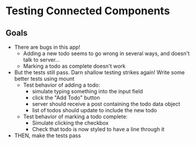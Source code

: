 # Testing Connected Components

## Goals

- There are bugs in this app!
  - Adding a new todo seems to go wrong in several ways, and doesn't talk to server...
  - Marking a todo as complete doesn't work
- But the tests still pass. Darn shallow testing strikes again! Write some better tests using mount
  - Test behavior of adding a todo:
    - simulate typing something into the input field
    - click the "Add Todo" button
    - server should receive a post containing the todo data object
    - list of todos should update to include the new todo
  - Test behavior of marking a todo complete:
    - Simulate clicking the checkbox
    - Check that todo is now styled to have a line through it
- THEN, make the tests pass
